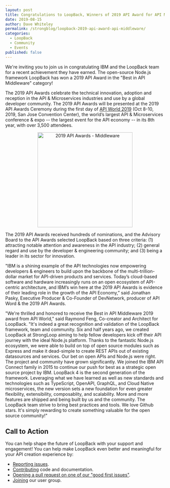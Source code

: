 ```yaml
---
layout: post
title: Congratulations to LoopBack, Winners of 2019 API Award for API Middleware
date: 2019-08-15
author: Dave Whiteley
permalink: /strongblog/loopback-2019-api-award-api-middleware/
categories:
  - LoopBack
  - Community
  - Events
published: false
---
```


We're inviting you to join us in congratulating IBM and the LoopBack team for a recent achievement they have earned. The open-source Node.js framework LoopBack has won a 2019 API Award in the "Best in API Middleware" category!

The 2019 API Awards celebrate the technical innovation, adoption and reception in the API & Microservices industries and use by a global developer community. The 2019 API Awards will be presented at the 2019 API Awards Ceremony during the first day of [API World 2019](https://apiworld.co/) (Oct 8-10, 2019, San Jose Convention Center), the world’s largest API & Microservices conference & expo -- the largest event for the API economy -- in its 8th year, with over 3,500 attendees. 

<!--more-->
<p align="center"> 
<img src="https://strongloop.com/blog-assets/2019/08/API-Middleware.jpg" alt="2019 API Awards - Middleware" style="width: 300px"/>
</p>

The 2019 API Awards received hundreds of nominations, and the Advisory Board to the API Awards selected LoopBack based on three criteria: (1) attracting notable attention and awareness in the API industry; (2) general regard and use by the developer & engineering community; and (3) being a leader in its sector for innovation. 

"IBM is a shining example of the API technologies now empowering developers & engineers to build upon the backbone of the multi-trillion-dollar market for API-driven products and services. Today’s cloud-based software and hardware increasingly runs on an open ecosystem of API-centric architecture, and IBM’s win here at the 2019 API Awards is evidence of their leading role in the growth of the API Economy,” said Jonathan Pasky, Executive Producer & Co-Founder of DevNetwork, producer of API Word & the 2019 API Awards.

"We're thrilled and honored to receive the Best in API Middleware 2019 award from API World," said Raymond Feng, Co-creator and Architect for LoopBack. "It's indeed a great recognition and validation of the LoopBack framework, team and community. Six and half years ago, we created LoopBack at StrongLoop aiming to help fellow developers kick off their API journey with the ideal Node.js platform. Thanks to the fantastic Node.js ecosystem, we were able to build on top of open source modules such as Express and make it dead-simple to create REST APIs out of existing datasources and services. Our bet on open APIs and Node.js were right. The project and community have grown significantly. We joined the IBM API Connect family in 2015 to continue our push for best as a strategic open source project by IBM. LoopBack 4 is the second generation of the framework. Leveraging what we have learned as well as new standards and technologies such as TypeScript, OpenAPI, GraphQL, and Cloud Native microservices, the new version sets a new foundation for even greater flexibility, extensibility, composablity, and scalability. More and more features are shipped and being built by us and the community. The LoopBack team strive to bring best practices and tools. We love Github stars. It's simply rewarding to create something valuable for the open source community!"

## Call to Action

You can help shape the future of LoopBack with your support and engagement! You can help make LoopBack even better and meaningful for your API creation experience by:

- [Reporting issues](https://github.com/strongloop/loopback-next/issues).
- [Contributing](https://github.com/strongloop/loopback-next/blob/master/docs/CONTRIBUTING.md)
  code and documentation.
- [Opening a pull request on one of our "good first issues"](https://github.com/strongloop/loopback-next/labels/good%20first%20issue).
- [Joining](https://github.com/strongloop/loopback-next/issues/110) our user group.
